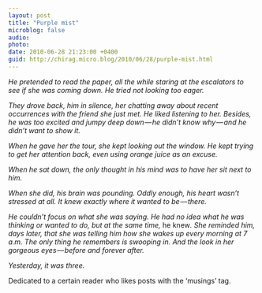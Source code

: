 ```yaml
---
layout: post
title: "Purple mist"
microblog: false
audio: 
photo: 
date: 2010-06-28 21:23:00 +0400
guid: http://chirag.micro.blog/2010/06/28/purple-mist.html
---
```

<p><em>He pretended to read the paper, all the while staring at the escalators to see if she was coming down. He tried not looking too eager.</em></p>
<p><em>They drove back, him in silence, her chatting away about recent occurrences with the friend she just met. He liked listening to her. Besides, he was too excited and jumpy deep down — he didn’t know why — and he didn’t want to show it.</em></p>
<p><em>When he gave her the tour, she kept looking out the window. He kept trying to get her attention back, even using orange juice as an excuse.</em></p>
<p><em>When he sat down, the only thought in his mind was to have her sit next to him.</em></p>
<p><em>When she did, his brain was pounding. Oddly enough, his heart wasn’t stressed at all. It knew exactly where it wanted to be — there.</em></p>
<p><em>He couldn’t focus on what she was saying. He had no idea what he was thinking or wanted to do, but at the same time, </em>he knew<em>. She reminded him, days later, that she was telling him how she wakes up every morning at 7 a.m. The only thing he remembers is swooping in. And the look in her gorgeous eyes — before and forever after.</em></p>
<p><em>Yesterday, it was three.</em></p>
<p>Dedicated to a certain reader who likes posts with the ‘musings’ tag.</p>
